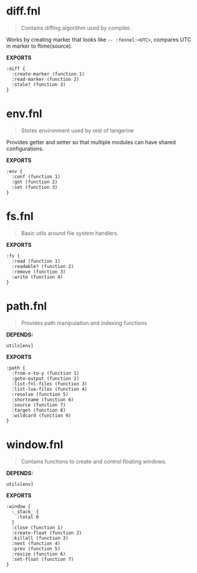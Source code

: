 # diff.fnl
> Contains diffing algorithm used by compiler.

Works by creating marker that looks like `-- :fennel:<UTC>`,
compares UTC in marker to ftime(source).

**EXPORTS**
```fennel
:diff {
  :create-marker (function 1)
  :read-marker (function 2)
  :stale? (function 3)
}
```

# env.fnl
> Stores environment used by rest of tangerine

Provides getter and setter so that multiple modules can have shared configurations.

**EXPORTS**
```fennel
:env {
  :conf (function 1)
  :get (function 2)
  :set (function 3)
}
```

# fs.fnl
> Basic utils around file system handlers.

**EXPORTS**
```fennel
:fs {
  :read (function 1)
  :readable? (function 2)
  :remove (function 3)
  :write (function 4)
}
```

# path.fnl
> Provides path manipulation and indexing functions

**DEPENDS:**
```
utils[env]
```

**EXPORTS**
```fennel
:path {
  :from-x-to-y (function 1)
  :goto-output (function 2)
  :list-fnl-files (function 3)
  :list-lua-files (function 4)
  :resolve (function 5)
  :shortname (function 6)
  :source (function 7)
  :target (function 8)
  :wildcard (function 9)
}
```

# window.fnl
> Contains functions to create and control floating windows.

**DEPENDS:**
```
utils[env]
```

**EXPORTS**
```fennel
:window {
  :_stack_ {
    :total 0
  }
  :close (function 1)
  :create-float (function 2)
  :killall (function 3)
  :next (function 4)
  :prev (function 5)
  :resize (function 6)
  :set-float (function 7)
}
```

